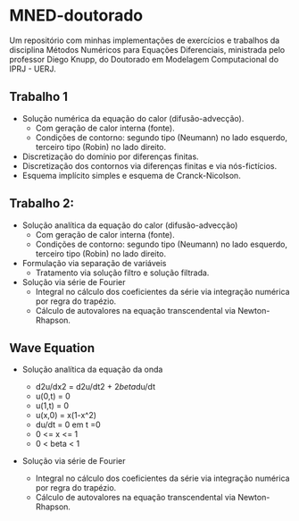 # MNED-doutorado


Um repositório com minhas implementações de exercícios e trabalhos da disciplina Métodos Numéricos para Equações Diferenciais, ministrada pelo professor Diego Knupp, do Doutorado em Modelagem Computacional do IPRJ - UERJ.

## Trabalho 1

* Solução numérica da equação do calor (difusão-advecção).
	* Com geração de calor interna (fonte).
	* Condições de contorno: segundo tipo (Neumann) no lado esquerdo, terceiro tipo (Robin) no lado direito.
* Discretização do domínio por diferenças finitas.
* Discretização dos contornos via diferenças finitas e via nós-fictícios.
* Esquema implícito simples e esquema de Cranck-Nicolson.


## Trabalho 2:

* Solução analítica da equação do calor (difusão-advecção)
	* Com geração de calor interna (fonte).
	* Condições de contorno: segundo tipo (Neumann) no lado esquerdo, terceiro tipo (Robin) no lado direito.
* Formulação via separação de variáveis
	* Tratamento via solução filtro e solução filtrada.
* Solução via série de Fourier
	* Integral no cálculo dos coeficientes da série via integração numérica por regra do trapézio.
	* Cálculo de autovalores na equação transcendental via Newton-Rhapson.
	
## Wave Equation

* Solução analítica da equação da onda
	* d2u/dx2 = d2u/dt2 + 2*beta*du/dt
	* u(0,t) = 0
	* u(1,t) = 0
	* u(x,0) = x(1-x^2)
	* du/dt = 0  em t =0
	* 0 <= x <= 1
	* 0 < beta < 1

* Solução via série de Fourier
	* Integral no cálculo dos coeficientes da série via integração numérica por regra do trapézio.
	* Cálculo de autovalores na equação transcendental via Newton-Rhapson.